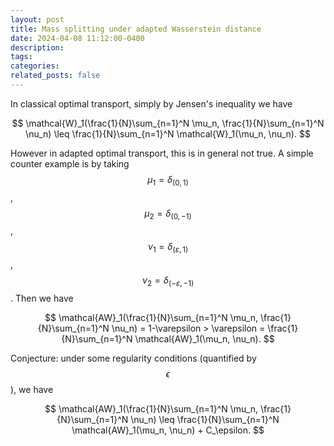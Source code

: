 ```yaml
---
layout: post
title: Mass splitting under adapted Wasserstein distance
date: 2024-04-08 11:12:00-0400
description: 
tags: 
categories:
related_posts: false
---
```


In classical optimal transport, simply by Jensen's inequality we have

$$
\mathcal{W}_1(\frac{1}{N}\sum_{n=1}^N \mu_n, \frac{1}{N}\sum_{n=1}^N \nu_n) \leq \frac{1}{N}\sum_{n=1}^N \mathcal{W}_1(\mu_n, \nu_n).
$$

However in adapted optimal transport, this is in general not true. A simple counter example is by taking $$\mu_1 = \delta_{(0,1)}$$, $$\mu_2 = \delta_{(0,-1)}$$, $$\nu_1 = \delta_{(\varepsilon,1)}$$, $$\nu_2 = \delta_{(-\varepsilon,-1)}$$. Then we have 

$$
\mathcal{AW}_1(\frac{1}{N}\sum_{n=1}^N \mu_n, \frac{1}{N}\sum_{n=1}^N \nu_n)  = 1-\varepsilon > \varepsilon = \frac{1}{N}\sum_{n=1}^N \mathcal{AW}_1(\mu_n, \nu_n).
$$

Conjecture: under some regularity conditions (quantified by $$\epsilon$$), we have 

$$
\mathcal{AW}_1(\frac{1}{N}\sum_{n=1}^N \mu_n, \frac{1}{N}\sum_{n=1}^N \nu_n) \leq \frac{1}{N}\sum_{n=1}^N \mathcal{AW}_1(\mu_n, \nu_n) + C_\epsilon.
$$







